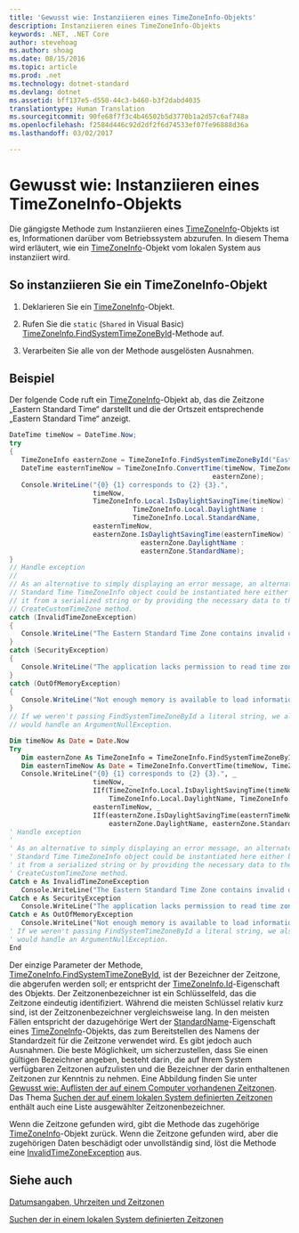 ```yaml
---
title: 'Gewusst wie: Instanziieren eines TimeZoneInfo-Objekts'
description: Instanziieren eines TimeZoneInfo-Objekts
keywords: .NET, .NET Core
author: stevehoag
ms.author: shoag
ms.date: 08/15/2016
ms.topic: article
ms.prod: .net
ms.technology: dotnet-standard
ms.devlang: dotnet
ms.assetid: bff137e5-d550-44c3-b460-b3f2dabd4035
translationtype: Human Translation
ms.sourcegitcommit: 90fe68f7f3c4b46502b5d3770b1a2d57c6af748a
ms.openlocfilehash: f2584d446c92d2df2f6d74533ef07fe96888d36a
ms.lasthandoff: 03/02/2017

---
```


# <a name="how-to-instantiate-a-timezoneinfo-object"></a>Gewusst wie: Instanziieren eines TimeZoneInfo-Objekts

Die gängigste Methode zum Instanziieren eines [TimeZoneInfo](xref:System.TimeZoneInfo)-Objekts ist es, Informationen darüber vom Betriebssystem abzurufen. In diesem Thema wird erläutert, wie ein [TimeZoneInfo](xref:System.TimeZoneInfo)-Objekt vom lokalen System aus instanziiert wird.

## <a name="to-instantiate-a-timezoneinfo-object"></a>So instanziieren Sie ein TimeZoneInfo-Objekt

1. Deklarieren Sie ein [TimeZoneInfo](xref:System.TimeZoneInfo)-Objekt.

2. Rufen Sie die `static` (`Shared` in Visual Basic) [TimeZoneInfo.FindSystemTimeZoneById](xref:System.TimeZoneInfo.FindSystemTimeZoneById(System.String))-Methode auf.

3. Verarbeiten Sie alle von der Methode ausgelösten Ausnahmen.

## <a name="example"></a>Beispiel

Der folgende Code ruft ein [TimeZoneInfo](xref:System.TimeZoneInfo)-Objekt ab, das die Zeitzone „Eastern Standard Time“ darstellt und die der Ortszeit entsprechende „Eastern Standard Time“ anzeigt.

```csharp
DateTime timeNow = DateTime.Now;
try
{
   TimeZoneInfo easternZone = TimeZoneInfo.FindSystemTimeZoneById("Eastern Standard Time");
   DateTime easternTimeNow = TimeZoneInfo.ConvertTime(timeNow, TimeZoneInfo.Local, 
                                                   easternZone);
   Console.WriteLine("{0} {1} corresponds to {2} {3}.",
                     timeNow, 
                     TimeZoneInfo.Local.IsDaylightSavingTime(timeNow) ?
                               TimeZoneInfo.Local.DaylightName : 
                               TimeZoneInfo.Local.StandardName,
                     easternTimeNow, 
                     easternZone.IsDaylightSavingTime(easternTimeNow) ?
                                 easternZone.DaylightName : 
                                 easternZone.StandardName);
}
// Handle exception
//
// As an alternative to simply displaying an error message, an alternate Eastern
// Standard Time TimeZoneInfo object could be instantiated here either by restoring
// it from a serialized string or by providing the necessary data to the
// CreateCustomTimeZone method.
catch (InvalidTimeZoneException)
{
   Console.WriteLine("The Eastern Standard Time Zone contains invalid or missing data.");
}
catch (SecurityException)
{
   Console.WriteLine("The application lacks permission to read time zone information from the registry.");
}
catch (OutOfMemoryException)
{
   Console.WriteLine("Not enough memory is available to load information on the Eastern Standard Time zone.");
}
// If we weren't passing FindSystemTimeZoneById a literal string, we also 
// would handle an ArgumentNullException.
```

```vb
Dim timeNow As Date = Date.Now
Try
   Dim easternZone As TimeZoneInfo = TimeZoneInfo.FindSystemTimeZoneById("Eastern Standard Time")
   Dim easternTimeNow As Date = TimeZoneInfo.ConvertTime(timeNow, TimeZoneInfo.Local, easternZone)
   Console.WriteLine("{0} {1} corresponds to {2} {3}.", _
                     timeNow, _
                     IIf(TimeZoneInfo.Local.IsDaylightSavingTime(timeNow), _
                         TimeZoneInfo.Local.DaylightName, TimeZoneInfo.Local.StandardName), _
                     easternTimeNow, _
                     IIf(easternZone.IsDaylightSavingTime(easternTimeNow), _
                         easternZone.DaylightName, easternZone.StandardName))
' Handle exception
'
' As an alternative to simply displaying an error message, an alternate Eastern
' Standard Time TimeZoneInfo object could be instantiated here either by restoring
' it from a serialized string or by providing the necessary data to the
' CreateCustomTimeZone method.
Catch e As InvalidTimeZoneException
   Console.WriteLine("The Eastern Standard Time Zone contains invalid or missing data.")   
Catch e As SecurityException
   Console.WriteLine("The application lacks permission to read time zone information from the registry.")
Catch e As OutOfMemoryException
   Console.WriteLine("Not enough memory is available to load information on the Eastern Standard Time zone.")
' If we weren't passing FindSystemTimeZoneById a literal string, we also 
' would handle an ArgumentNullException.
End
``` 

Der einzige Parameter der Methode, [TimeZoneInfo.FindSystemTimeZoneById](xref:System.TimeZoneInfo.FindSystemTimeZoneById(System.String)), ist der Bezeichner der Zeitzone, die abgerufen werden soll; er entspricht der [TimeZoneInfo.Id](xref:System.TimeZoneInfo.Id)-Eigenschaft des Objekts. Der Zeitzonenbezeichner ist ein Schlüsselfeld, das die Zeitzone eindeutig identifiziert. Während die meisten Schlüssel relativ kurz sind, ist der Zeitzonenbezeichner vergleichsweise lang. In den meisten Fällen entspricht der dazugehörige Wert der [StandardName](xref:System.TimeZoneInfo.StandardName)-Eigenschaft eines [TimeZoneInfo](xref:System.TimeZoneInfo)-Objekts, das zum Bereitstellen des Namens der Standardzeit für die Zeitzone verwendet wird. Es gibt jedoch auch Ausnahmen. Die beste Möglichkeit, um sicherzustellen, dass Sie einen gültigen Bezeichner angeben, besteht darin, die auf Ihrem System verfügbaren Zeitzonen aufzulisten und die Bezeichner der darin enthaltenen Zeitzonen zur Kenntnis zu nehmen. Eine Abbildung finden Sie unter [Gewusst wie: Auflisten der auf einem Computer vorhandenen Zeitzonen](enumerate-time-zones.md). Das Thema [Suchen der auf einem lokalen System definierten Zeitzonen](finding-the-time-zones-on-local-system.md) enthält auch eine Liste ausgewählter Zeitzonenbezeichner.

Wenn die Zeitzone gefunden wird, gibt die Methode das zugehörige [TimeZoneInfo](xref:System.TimeZoneInfo)-Objekt zurück. Wenn die Zeitzone gefunden wird, aber die zugehörigen Daten beschädigt oder unvollständig sind, löst die Methode eine [InvalidTimeZoneException](xref:System.InvalidTimeZoneException) aus. 

## <a name="see-also"></a>Siehe auch

[Datumsangaben, Uhrzeiten und Zeitzonen](index.md)

[Suchen der in einem lokalen System definierten Zeitzonen](finding-the-time-zones-on-local-system.md)

